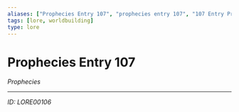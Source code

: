 ```yaml
---
aliases: ["Prophecies Entry 107", "prophecies entry 107", "107 Entry Prophecies"]
tags: [lore, worldbuilding]
type: lore
---
```


# Prophecies Entry 107

*Prophecies*

---
*ID: LORE00106*